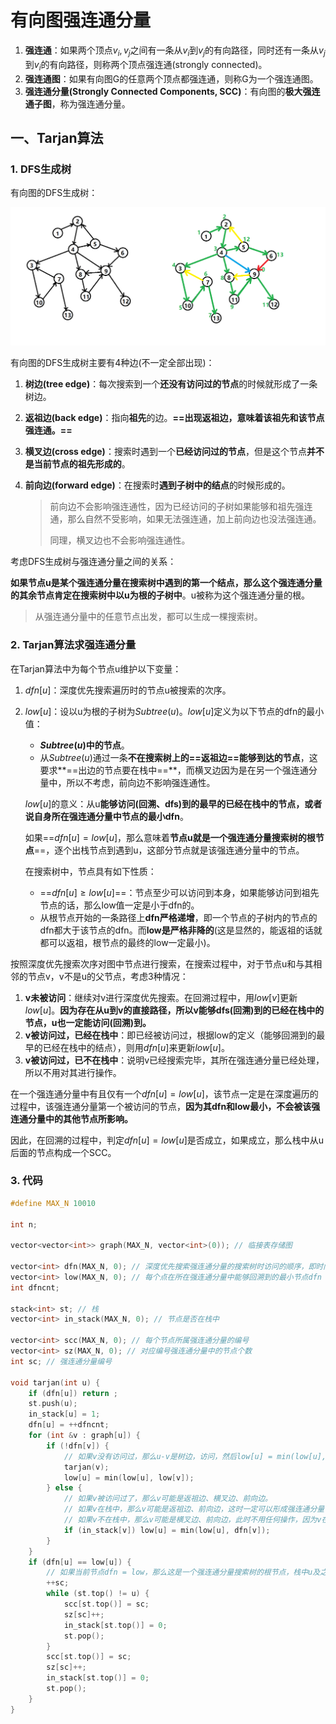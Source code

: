 # 有向图强连通分量

1. **强连通**：如果两个顶点$v_i,v_j$之间有一条从$v_i$到$v_j$的有向路径，同时还有一条从$v_j$到$v_i$的有向路径，则称两个顶点强连通(strongly connected)。
2. **强连通图**：如果有向图G的任意两个顶点都强连通，则称G为一个强连通图。
3. **强连通分量(Strongly Connected Components, SCC)**：有向图的**极大强连通子图**，称为强连通分量。

## 一、Tarjan算法

### 1. DFS生成树

有向图的DFS生成树：

![scc1.png](./scc1.png)

有向图的DFS生成树主要有4种边(不一定全部出现)：

1. **树边(tree edge)**：每次搜索到一个**还没有访问过的节点**的时候就形成了一条树边。

2. **返祖边(back edge)**：指向**祖先**的边。**==出现返祖边，意味着该祖先和该节点强连通。==**

3. **横叉边(cross edge)**：搜索时遇到一个**已经访问过的节点**，但是这个节点**并不是当前节点的祖先形成的**。

4. **前向边(forward edge)**：在搜索时**遇到子树中的结点**的时候形成的。

   > 前向边不会影响强连通性，因为已经访问的子树如果能够和祖先强连通，那么自然不受影响，如果无法强连通，加上前向边也没法强连通。
   >
   > 同理，横叉边也不会影响强连通性。

考虑DFS生成树与强连通分量之间的关系：

**如果节点u是某个强连通分量在搜索树中遇到的第一个结点，那么这个强连通分量的其余节点肯定在搜索树中以u为根的子树中**。u被称为这个强连通分量的根。

> 从强连通分量中的任意节点出发，都可以生成一棵搜索树。



### 2. Tarjan算法求强连通分量

在Tarjan算法中为每个节点u维护以下变量：

1. $dfn[u]$：深度优先搜索遍历时的节点u被搜索的次序。

2. $low[u]$：设以u为根的子树为$Subtree(u)$。$low[u]$定义为以下节点的dfn的最小值：

   + **$Subtree(u)$中的节点**。
   + 从$Subtree(u)$通过一条**不在搜索树上的==返祖边==能够到达的节点**，这要求**==出边的节点要在栈中==**，而横叉边因为是在另一个强连通分量中，所以不考虑，前向边不影响强连通性。

   $low[u]$的意义：从u**能够访问(回溯、dfs)到的最早的已经在栈中的节点，或者说自身所在强连通分量中节点的最小dfn**。

   如果==$dfn[u]=low[u]$，那么意味着**节点u就是一个强连通分量搜索树的根节点**==，逐个出栈节点到遇到u，这部分节点就是该强连通分量中的节点。

   在搜索树中，节点具有如下性质：

   + ==$dfn[u]\ge low[u]$==：节点至少可以访问到本身，如果能够访问到祖先节点的话，那么low值一定是小于dfn的。
   + 从根节点开始的一条路径上**dfn严格递增**，即一个节点的子树内的节点的dfn都大于该节点的dfn。而**low是严格非降的**(这是显然的，能返祖的话就都可以返祖，根节点的最终的low一定最小)。

按照深度优先搜索次序对图中节点进行搜索，在搜索过程中，对于节点u和与其相邻的节点v，v不是u的父节点，考虑3种情况：

1. **v未被访问**：继续对v进行深度优先搜索。在回溯过程中，用$low[v]$更新$low[u]$。**因为存在从u到v的直接路径，所以v能够dfs(回溯)到的已经在栈中的节点，u也一定能访问(回溯)到。**
2. **v被访问过，已经在栈中**：即已经被访问过，根据low的定义（能够回溯到的最早的已经在栈中的结点），则用$dfn[u]$来更新$low[u]$。
3. **v被访问过，已不在栈中**：说明v已经搜索完毕，其所在强连通分量已经处理，所以不用对其进行操作。

在一个强连通分量中有且仅有一个$dfn[u]=low[u]$，该节点一定是在深度遍历的过程中，该强连通分量第一个被访问的节点，**因为其dfn和low最小，不会被该强连通分量中的其他节点所影响。**

因此，在回溯的过程中，判定$dfn[u]=low[u]$是否成立，如果成立，那么栈中从u后面的节点构成一个SCC。



### 3. 代码

```c++
#define MAX_N 10010

int n;

vector<vector<int>> graph(MAX_N, vector<int>(0)); // 临接表存储图

vector<int> dfn(MAX_N, 0); // 深度优先搜索强连通分量的搜索树时访问的顺序，即时间戳
vector<int> low(MAX_N, 0); // 每个点在所在强连通分量中能够回溯到的最小节点dfn
int dfncnt;

stack<int> st; // 栈
vector<int> in_stack(MAX_N, 0); // 节点是否在栈中

vector<int> scc(MAX_N, 0); // 每个节点所属强连通分量的编号
vector<int> sz(MAX_N, 0); // 对应编号强连通分量中的节点个数 
int sc; // 强连通分量编号

void tarjan(int u) {
    if (dfn[u]) return ;
    st.push(u);
    in_stack[u] = 1;
    dfn[u] = ++dfncnt;
    for (int &v : graph[u]) {
        if (!dfn[v]) {
            // 如果v没有访问过，那么u-v是树边，访问，然后low[u] = min(low[u], low[v])，这样搜索树上的从根到孩子的low值非增
            tarjan(v);
            low[u] = min(low[u], low[v]);
        } else {
            // 如果v被访问过了，那么v可能是返祖边、横叉边、前向边。
            // 如果v在栈中，那么v可能是返祖边、前向边，这时一定可以形成强连通分量
            // 如果v不在栈中，那么v可能是横叉边、前向边，此时不用任何操作，因为v在另一个强连通分量中
            if (in_stack[v]) low[u] = min(low[u], dfn[v]);
        }
    }
    if (dfn[u] == low[u]) {
        // 如果当前节点dfn = low，那么这是一个强连通分量搜索树的根节点，栈中u及之后的节点都是该强连通分量中的点，弹出并标记
        ++sc;
        while (st.top() != u) {
            scc[st.top()] = sc;
            sz[sc]++;
            in_stack[st.top()] = 0;
            st.pop();
        }
        scc[st.top()] = sc;
        sz[sc]++;
        in_stack[st.top()] = 0;
        st.pop();
    }
}
```

